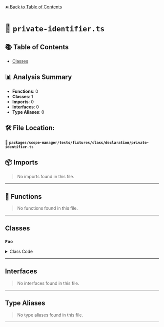 [⬅️ Back to Table of Contents](../../../../../../index.md)

# 📄 `private-identifier.ts`

## 📚 Table of Contents

- [Classes](#classes)

## 📊 Analysis Summary

- **Functions**: 0
- **Classes**: 1
- **Imports**: 0
- **Interfaces**: 0
- **Type Aliases**: 0

## 🛠️ File Location:
📂 **`packages/scope-manager/tests/fixtures/class/declaration/private-identifier.ts`**

## 📦 Imports

> No imports found in this file.


---

## 🔧 Functions

> No functions found in this file.


---

## Classes

### `Foo`

<details><summary>Class Code</summary>

```ts
class Foo {
  #bar;

  constructor() {
    this.#bar = 1;
  }
}
```
</details>


---

## Interfaces

> No interfaces found in this file.


---

## Type Aliases

> No type aliases found in this file.


---